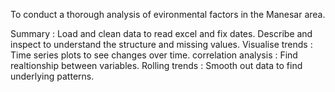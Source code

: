 To conduct a thorough analysis of evironmental factors in the Manesar area.

Summary :
Load and clean data to read excel and fix dates.
Describe and inspect to understand the structure and missing values.
Visualise trends : Time series plots to see changes over time.
correlation analysis : Find realtionship between variables. 
Rolling trends : Smooth out data to find underlying patterns.

